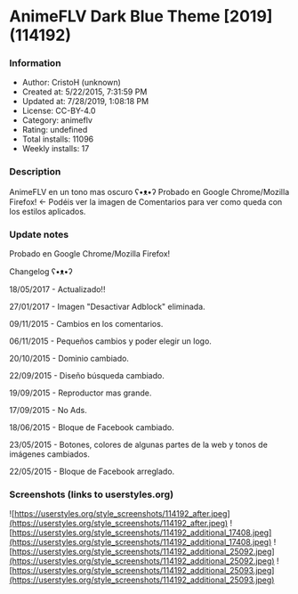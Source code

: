 # AnimeFLV Dark Blue Theme [2019] (114192)

### Information
- Author: CristoH (unknown)
- Created at: 5/22/2015, 7:31:59 PM
- Updated at: 7/28/2019, 1:08:18 PM
- License: CC-BY-4.0
- Category: animeflv
- Rating: undefined
- Total installs: 11096
- Weekly installs: 17


### Description
AnimeFLV en un tono mas oscuro ʕ•ᴥ•ʔ Probado en Google Chrome/Mozilla Firefox!
<- Podéis ver la imagen de Comentarios para ver como queda con los estilos aplicados.

### Update notes
Probado en Google Chrome/Mozilla Firefox!

Changelog ʕ•ᴥ•ʔ

18/05/2017 - Actualizado!!

27/01/2017 - Imagen "Desactivar Adblock" eliminada.

09/11/2015 - Cambios en los comentarios.

06/11/2015 - Pequeños cambios y poder elegir un logo.

20/10/2015 - Dominio cambiado.

22/09/2015 - Diseño búsqueda cambiado.

19/09/2015 - Reproductor mas grande.

17/09/2015 - No Ads.

18/06/2015 - Bloque de Facebook cambiado.

23/05/2015 - Botones, colores de algunas partes de la web y tonos de imágenes cambiados.

22/05/2015 - Bloque de Facebook arreglado.

### Screenshots (links to userstyles.org)
![https://userstyles.org/style_screenshots/114192_after.jpeg](https://userstyles.org/style_screenshots/114192_after.jpeg)
![https://userstyles.org/style_screenshots/114192_additional_17408.jpeg](https://userstyles.org/style_screenshots/114192_additional_17408.jpeg)
![https://userstyles.org/style_screenshots/114192_additional_25092.jpeg](https://userstyles.org/style_screenshots/114192_additional_25092.jpeg)
![https://userstyles.org/style_screenshots/114192_additional_25093.jpeg](https://userstyles.org/style_screenshots/114192_additional_25093.jpeg)

